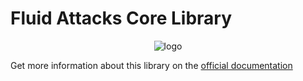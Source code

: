 # Fluid Attacks Core Library

<p align="center">
  <img alt="logo" src="https://res.cloudinary.com/fluid-attacks/image/upload/f_auto,q_auto/v1/airs/menu/Logo?_a=AXAJYUZ0.webp" />
</p>

Get more information about this library on the
[official documentation](https://help.fluidattacks.com/portal/en/kb/articles/core-library)
